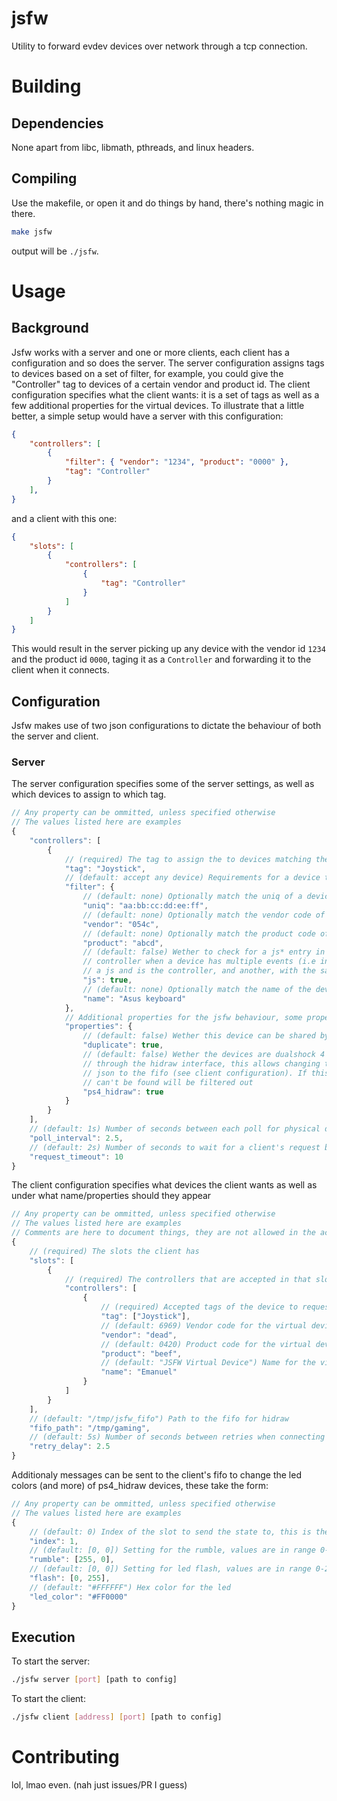 # jsfw

Utility to forward evdev devices over network through a tcp connection.

# Building

## Dependencies

None apart from libc, libmath, pthreads, and linux headers.

## Compiling

Use the makefile, or open it and do things by hand, there's nothing magic in there.

```sh
make jsfw
```

output will be `./jsfw`.

# Usage

## Background

Jsfw works with a server and one or more clients, each client has a configuration and so does the server. The server configuration assigns tags to devices based on a set of filter, for example, you could give the "Controller" tag to devices of a certain vendor and product id. The client configuration specifies what the client wants: it is a set of tags as well as a few additional properties for the virtual devices. To illustrate that a little better, a simple setup would have a server with this configuration:

```json
{
    "controllers": [
        {
            "filter": { "vendor": "1234", "product": "0000" },
            "tag": "Controller"
        }
    ],
}
```

and a client with this one:

```json 
{
    "slots": [
        {
            "controllers": [
                {
                    "tag": "Controller"
                }
            ]
        }
    ]
}
```

This would result in the server picking up any device with the vendor id `1234` and the product id `0000`, taging it as a `Controller` and forwarding it to the client when it connects.

## Configuration

Jsfw makes use of two json configurations to dictate the behaviour of both the server and client.

### Server

The server configuration specifies some of the server settings, as well as which devices to assign to which tag.

```js
// Any property can be ommitted, unless specified otherwise
// The values listed here are examples
{
    "controllers": [
        {
            // (required) The tag to assign the to devices matching the filter
            "tag": "Joystick",
            // (default: accept any device) Requirements for a device to be assigned the tag
            "filter": {
                // (default: none) Optionally match the uniq of a device, expects a 17 long string of this form
                "uniq": "aa:bb:cc:dd:ee:ff",
                // (default: none) Optionally match the vendor code of the device, expects a 4 long hex string
                "vendor": "054c",
                // (default: none) Optionally match the product code of the device, expects a 4 long hex string
                "product": "abcd",
                // (default: false) Wether to check for a js* entry in the device tree, useful to match only the
                // controller when a device has multiple events (i.e in the case of a ps4 controller one device has
                // a js and is the controller, and another, with the same uniq/vendor/product, is the mouse and keyboard).
                "js": true,
                // (default: none) Optionally match the name of the device
                "name": "Asus keyboard"
            },
            // Additional properties for the jsfw behaviour, some properties may act as a filter.
            "properties": {
                // (default: false) Wether this device can be shared by multiple client
                "duplicate": true,
                // (default: false) Wether the devices are dualshock 4 controllers that can be controlled
                // through the hidraw interface, this allows changing the led colors from the client by writing
                // json to the fifo (see client configuration). If this is enabled, any device whose hidraw interface
                // can't be found will be filtered out
                "ps4_hidraw": true
            }
        }
    ],
    // (default: 1s) Number of seconds between each poll for physical devices
    "poll_interval": 2.5,
    // (default: 2s) Number of seconds to wait for a client's request before closing the connection
    "request_timeout": 10
}
```

The client configuration specifies what devices the client wants as well as under what name/properties should they appear

```js
// Any property can be ommitted, unless specified otherwise
// The values listed here are examples
// Comments are here to document things, they are not allowed in the actual config
{
    // (required) The slots the client has
    "slots": [
        {
            // (required) The controllers that are accepted in that slot
            "controllers": [
                {
                    // (required) Accepted tags of the device to request
                    "tag": ["Joystick"],
                    // (default: 6969) Vendor code for the virtual device, expects a 4 long hex string
                    "vendor": "dead",
                    // (default: 0420) Product code for the virtual device, expects a 4 long hex string
                    "product": "beef",
                    // (default: "JSFW Virtual Device") Name for the virtual device
                    "name": "Emanuel"
                }
            ]
        }
    ],
    // (default: "/tmp/jsfw_fifo") Path to the fifo for hidraw
    "fifo_path": "/tmp/gaming",
    // (default: 5s) Number of seconds between retries when connecting to the server
    "retry_delay": 2.5
}
```

Additionaly messages can be sent to the client's fifo to change the led colors (and more) of ps4\_hidraw devices, these take the form:

```js
// Any property can be ommitted, unless specified otherwise
// The values listed here are examples
{
    // (default: 0) Index of the slot to send the state to, this is the index in the client configuration controllers list
    "index": 1,
    // (default: [0, 0]) Setting for the rumble, values are in range 0-255 first element is small rumble, second is big
    "rumble": [255, 0],
    // (default: [0, 0]) Setting for led flash, values are in range 0-255, first element is led on, second is led off
    "flash": [0, 255],
    // (default: "#FFFFFF") Hex color for the led
    "led_color": "#FF0000"
}
```

## Execution

To start the server:

```sh
./jsfw server [port] [path to config]
```

To start the client:

```sh
./jsfw client [address] [port] [path to config]
```

# Contributing

lol, lmao even. (nah just issues/PR I guess)
